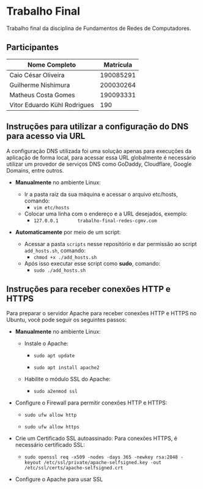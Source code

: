 # Trabalho Final

Trabalho final da disciplina de Fundamentos de Redes de Computadores.

## Participantes

Nome Completo | Matrícula |
------------- | --------- |
Caio César Oliveira | 190085291 |
Guilherme Nishimura | 200030264 |
Matheus Costa Gomes | 190093331 |
Vitor Eduardo Kühl Rodrigues | 190 |

## Instruções para utilizar a configuração do DNS para acesso via URL

A configuração DNS utilizada foi uma solução apenas para execuções da aplicação de forma local, para acessar essa URL globalmente é necessário utilizar um provedor de serviços DNS como GoDaddy, Cloudflare, Google Domains, entre outros. 

- **Manualmente** no ambiente Linux:
  - Ir a pasta raiz da sua máquina e acessar o arquivo etc/hosts, comando:
    - `vim etc/hosts`
  - Colocar uma linha com o endereço e a URL desejados, exemplo:
    - `127.0.0.1       trabalho-final-redes-cgmv.com`

- **Automaticamente** por meio de um script:
  - Acessar a pasta `scripts` nesse repositório e dar permissão ao script `add_hosts.sh`, comando:
    - `chmod +x ./add_hosts.sh`
  - Após isso executar esse script como **sudo**, comando:
      - `sudo ./add_hosts.sh` 
## Instruções para receber conexões HTTP e HTTPS

Para preparar o servidor Apache para receber conexões HTTP e HTTPS no Ubuntu, você pode seguir os seguintes passos:
- **Manualmente** no ambiente Linux:
  
  - Instale o Apache:
    
    - `sudo apt update`
    
    - `sudo apt install apache2`
    
  - Habilite o módulo SSL do Apache:
    
    - `sudo a2enmod ssl`
   
- Configure o Firewall para permitir conexões HTTP e HTTPS:

     - `sudo ufw allow http`
    
    - `sudo ufw allow https`
     
 - Crie um Certificado SSL autoassinado: Para conexões HTTPS, é necessário certificado SSL:

     - `sudo openssl req -x509 -nodes -days 365 -newkey rsa:2048 -keyout /etc/ssl/private/apache-selfsigned.key -out /etc/ssl/certs/apache-selfsigned.crt`

 
 - Configure o Apache para usar SSL



